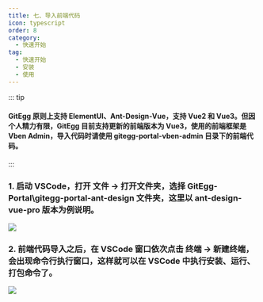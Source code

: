 ```yaml
---
title: 七、导入前端代码
icon: typescript
order: 8
category:
  - 快速开始
tag:
  - 快速开始
  - 安装
  - 使用
---
```


::: tip

#### GitEgg 原则上支持 ElementUI、Ant-Design-Vue，支持 Vue2 和 Vue3。但因个人精力有限，GitEgg 目前支持更新的前端版本为 Vue3，使用的前端框架是 Vben Admin，导入代码时请使用 gitegg-portal-vben-admin 目录下的前端代码。

:::

<a name="ee9f052d"></a>

### 1. 启动 VSCode，打开 文件 -> 打开文件夹，选择 GitEgg-Portal\gitegg-portal-ant-design 文件夹，这里以 ant-design-vue-pro 版本为例说明。

![](https://cdn.gitegg.com/cloud/docs/images/VSCode.png#id=rt02u&originHeight=950&originWidth=1534&originalType=binary&ratio=1&status=done&style=none)

<a name="df540fb4"></a>

### 2. 前端代码导入之后，在 VSCode 窗口依次点击 终端 -> 新建终端，会出现命令行执行窗口，这样就可以在 VSCode 中执行安装、运行、打包命令了。

![](https://cdn.gitegg.com/cloud/docs/images/VSCodeConsole.png#id=mTEe2&originHeight=1001&originWidth=1594&originalType=binary&ratio=1&status=done&style=none)
